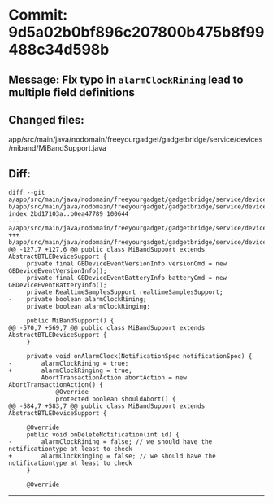 # Commit: 9d5a02b0bf896c207800b475b8f99488c34d598b
## Message: Fix typo in `alarmClockRining` lead to multiple field definitions
## Changed files:
app/src/main/java/nodomain/freeyourgadget/gadgetbridge/service/devices/miband/MiBandSupport.java

## Diff:
```
diff --git a/app/src/main/java/nodomain/freeyourgadget/gadgetbridge/service/devices/miband/MiBandSupport.java b/app/src/main/java/nodomain/freeyourgadget/gadgetbridge/service/devices/miband/MiBandSupport.java
index 2bd17103a..b0ea47789 100644
--- a/app/src/main/java/nodomain/freeyourgadget/gadgetbridge/service/devices/miband/MiBandSupport.java
+++ b/app/src/main/java/nodomain/freeyourgadget/gadgetbridge/service/devices/miband/MiBandSupport.java
@@ -127,7 +127,6 @@ public class MiBandSupport extends AbstractBTLEDeviceSupport {
     private final GBDeviceEventVersionInfo versionCmd = new GBDeviceEventVersionInfo();
     private final GBDeviceEventBatteryInfo batteryCmd = new GBDeviceEventBatteryInfo();
     private RealtimeSamplesSupport realtimeSamplesSupport;
-    private boolean alarmClockRining;
     private boolean alarmClockRinging;
 
     public MiBandSupport() {
@@ -570,7 +569,7 @@ public class MiBandSupport extends AbstractBTLEDeviceSupport {
     }
 
     private void onAlarmClock(NotificationSpec notificationSpec) {
-        alarmClockRining = true;
+        alarmClockRinging = true;
         AbortTransactionAction abortAction = new AbortTransactionAction() {
             @Override
             protected boolean shouldAbort() {
@@ -584,7 +583,7 @@ public class MiBandSupport extends AbstractBTLEDeviceSupport {
 
     @Override
     public void onDeleteNotification(int id) {
-        alarmClockRining = false; // we should have the notificationtype at least to check
+        alarmClockRinging = false; // we should have the notificationtype at least to check
     }
 
     @Override
```
-----------------------------------
